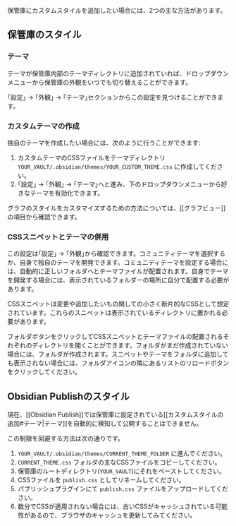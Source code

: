 保管庫にカスタムスタイルを追加したい場合には、2つの主な方法があります。

## 保管庫のスタイル

### テーマ

テーマが保管庫内部のテーマディレクトリに追加されていれば、ドロップダウンメニューから保管庫の外観をいつでも切り替えることができます。

｢設定｣ → ｢外観｣ → ｢テーマ｣セクションからこの設定を見つけることができます。

### カスタムテーマの作成

独自のテーマを作成したい場合には、次のように行うことができます:

1. カスタムテーマのCSSファイルをテーマディレクトリ `YOUR_VAULT/.obsidian/themes/YOUR_CUSTOM_THEME.css` に作成してください。
2. ｢設定｣ → ｢外観｣ → ｢テーマ｣へと進み、下のドロップダウンメニューから好きなテーマを有効化できます。

グラフのスタイルをカスタマイズするための方法については、[[グラフビュー]]の項目から確認できます。

### CSSスニペットとテーマの併用

この設定は｢設定｣ → ｢外観｣から確認できます。コミュニティテーマを選択するか、自身で独自のテーマを開発できます。コミュニティテーマを設定する場合には、自動的に正しいフォルダへとテーマファイルが配置されます。自身でテーマを開発する場合には、表示されているフォルダーの場所に自分で配置する必要があります。

CSSスニペットは変更や追加したいもの関しての小さく断片的なCSSとして想定されています。これらのスニペットは表示されているディレクトリに置かれる必要があります。

フォルダボタンをクリックしてCSSスニペットとテーマファイルの配置されるそれぞれのディレクトリを開くことができます。フォルダがまだ作成されていない場合には、フォルダが作成されます。スニペットやテーマをフォルダに追加しても表示されない場合には、フォルダアイコンの隣にあるリストのリロードボタンをクリックしてください。

## Obsidian Publishのスタイル

現在、[[Obsidian Publish]]では保管庫に設定されている[[カスタムスタイルの追加#テーマ|テーマ]]を自動的に検知して公開することはできません。

この制限を回避する方法は次の通りです。

1. `YOUR_VAULT/.obsidian/themes/CURRENT_THEME_FOLDER` に進んでください。
2. `CURRENT_THEME.css` フォルダの主なCSSファイルをコピーしてください。
3. 保管庫のルートディレクトリ(`YOUR_VAULT`)にそれをペーストしてください。
4. CSSファイルを `publish.css` としてリネームしてください。
5. パブリッシュプラグインにて `publish.css` ファイルをアップロードしてください。
6. 数分でCSSが適用されない場合には、古いCSSがキャッシュされている可能性があるので、ブラウザのキャッシュを更新してみてください。
